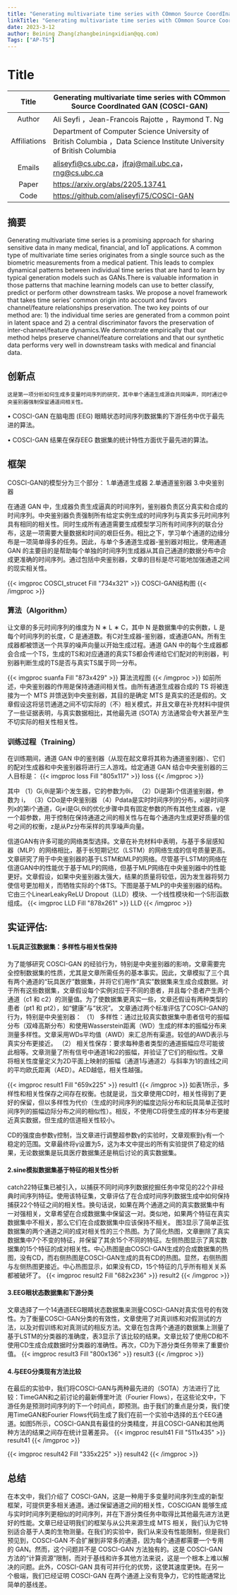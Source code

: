 ```yaml
---
title: "Generating multivariate time series with COmmon Source CoordInated GAN (COSCI-GAN)"
linkTitle: "Generating multivariate time series with COmmon Source CoordInated GAN (COSCI-GAN)"
date: 2023-3-12
author: Beining Zhang(zhangbeiningxidian@qq.com)
Tags: ["AP-TS"]
---
```


# **Title**

|    Title     | Generating multivariate time series with COmmon Source CoordInated GAN (COSCI-GAN) |
| :----------: | ------------------------------------------------------------ |
|    Author    | Ali Seyfi ，Jean-Francois Rajotte ，Raymond T. Ng            |
| Affiliations | Department of Computer Science University of British Columbia ，Data Science Institute University of British Columbia |
|    Emails    | aliseyfi@cs.ubc.ca，jfraj@mail.ubc.ca，rng@cs.ubc.ca         |
|    Paper     | https://arxiv.org/abs/2205.13741                             |
|     Code     | https://github.com/aliseyfi75/COSCI-GAN                      |
## **摘要**  
Generating multivariate time series is a promising approach for sharing sensitive data in many medical, financial, and IoT applications. A common type of multivariate time series originates from a single source such as the biometric measurements from a medical patient. This leads to complex dynamical patterns between individual time series that are hard to learn by typical generation models such as GANs.There is valuable information in those patterns that machine learning models can use to better classify, predict or perform other downstream tasks. We propose a novel framework that takes time series’ common origin into account and favors channel/feature relationships preservation. The two key points of our method are: 1) the individual time series are generated from a common point in latent space and 2) a central discriminator favors the preservation of inter-channel/feature dynamics.We demonstrate empirically that our method helps preserve channel/feature correlations and that our synthetic data performs very well in downstream tasks with medical and financial data.   

## **创新点**  
    这是第一项分析如何生成多变量时间序列的研究，其中单个通道生成源自共同噪声，同时通过中央鉴别器强制保留通道间相关性。

• COSCI-GAN 在脑电图 (EEG) 眼睛状态时间序列数据集的下游任务中优于最先进的算法。

• COSCI-GAN 结果在保存EEG 数据集的统计特性方面优于最先进的算法。



## **框架**   
COSCI-GAN的模型分为三个部分：
1.单通道生成器
2.单通道鉴别器
3.中央鉴别器

在通道 GAN 中，生成器负责生成逼真的时间序列，鉴别器负责区分真实和合成的时间序列。中央鉴别器负责强制所有给定实例生成的时间序列与真实多元时间序列具有相同的相关性。同时生成所有通道需要生成模型学习所有时间序列的联合分布，这是一项需要大量数据和时间的艰巨任务。相比之下，学习单个通道的边缘分布是一项简单得多的任务。因此，与单个多通道生成器-鉴别器对相比，使用通道 GAN 的主要目的是帮助每个单独的时间序列生成器从其自己通道的数据分布中合成更准确的时间序列。通过包括中央鉴别器，文章的目标是尽可能地加强通道之间的现实相关性。

{{< imgproc COSCI_strucet Fill "734x321" >}}
COSCI-GAN结构图 
{{< /imgproc >}}

### 算法（Algorithm）  
让文章的多元时间序列的维度为 N ∗ L ∗ C，其中 N 是数据集中的实例数，L 是每个时间序列的长度，C 是通道数。有C对生成器-鉴别器，或通道GAN。所有生成器都被馈送一个共享的噪声向量以开始生成过程。通道 GAN 中的每个生成器都会合成一个TS，生成的TS和对应通道的真实TS都会传递给它们配对的判别器，判别器判断生成的TS是否与真实TS属于同一分布。

{{< imgproc suanfa Fill "873x429" >}}
算法流程图
{{< /imgproc >}}
如前所述，中央鉴别器的作用是保持通道间相关性。由所有通道生成器合成的 TS 将被连接为一个 MTS 并馈送到中央鉴别器，其目的是确定 MTS 是真实的还是假的。文章假设这将惩罚通道之间不切实际的（不）相关模式，并且文章在补充材料中提供了一些证据表明，与真实数据相比，其他最先进 (SOTA) 方法通常会夸大甚至产生不切实际的相关性相关性。

### 训练过程（Training）
在训练期间，通道 GAN 中的鉴别器（从现在起文章将其称为通道鉴别器）、它们的配对生成器和中央鉴别器将进行三人游戏。给定通道 GAN 结合中央鉴别器的三人目标是：
{{< imgproc loss Fill "805x117" >}}
loss
{{< /imgproc >}}

其中
    （1）Gi,θi是第i个发生器，它的参数为θi，
    （2）Di是第i个信道鉴别器，参数为  i，
    （3）CDα是中央鉴别器
    （4）Pdata是实时时间序列的分布，xi是时间序列x的第i个通道，Gj≠i是Gi,θi的优化步骤中具有固定参数的所有其他生成器，γ是一个超参数，用于控制在保持通道之间的相关性与在每个通道内生成更好质量的信号之间的权衡，z是从Pz分布采样的共享噪声向量。

信道GAN有许多可能的网络类型选择。文章在补充材料中表明，与基于多层感知器（MLP）的网络相比，基于长短期记忆（LSTM）的网络生成的信号质量更高。文章研究了用于中央鉴别器的基于LSTM和MLP的网络。尽管基于LSTM的网络在信道GAN中的性能优于基于MLP的网络，但基于MLP网络在中央鉴别器中的性能更好。文章假设，如果中央鉴别器太强大，结果的质量将较低，因为发生器将努力使信号更加相关，而牺牲实际的个体TS。下图是基于MLP的中央鉴别器的结构。它由三个LinearLeakyReLU Dropout（LLD）模块、一个线性模块和一个S形函数组成。
{{< imgproc LLD Fill "878x261" >}}
 LLD
{{< /imgproc >}}


## **实证评估:**
#### 1.玩具正弦数据集：多样性与相关性保持
为了能够研究 COSCI-GAN 的经验行为，特别是中央鉴别器的影响，文章需要完全控制数据集的性质，尤其是文章所需任务的基本事实。因此，文章模拟了三个具有两个通道的“玩具医疗”数据集，并将它们用作“真实”数据集来生成合成数据。对于所有这些数据集，文章假设每个实例对应于不同的患者，并且每个患者产生两个通道（c1 和 c2）的测量值。为了使数据集更真实一些，文章还假设有两种类型的患者（pt1 和 pt2），如“健康”与“状况”。
文章通过两个标准评估了COSCI-GAN的行为，特别是中央鉴别器：
（1） 多样性：通过比较真实数据集中患者信号的振幅分布（双峰高斯分布）和使用Wasserstein距离（WD）生成的样本的振幅分布来测量多样性。文章采用WDs平均值（AWD）来汇总所有渠道。较低的AWD表示与真实分布更接近。
（2） 相关性保存：要求每种患者类型的通道振幅应尽可能彼此相等。文章测量了所有信号中通道1和2的振幅，并验证了它们的相似性。文章将相关性度量定义为2D平面上映射的振幅（通道1与通道2）与斜率为1的直线之间的平均欧氏距离（AED）。AED越低，相关性越强。


{{< imgproc result1 Fill "659x225" >}}
 result1 
{{< /imgproc >}}
如表1所示，多样性和相关性保存之间存在权衡。也就是说，当文章使用CD时，相关性得到了更好的保留，但以多样性为代价（生成的时间序列的幅度边际分布和玩具简单正弦时间序列的振幅边际分布之间的相似性）。相反，不使用CD将使生成的样本分布更接近真实数据，但生成的信道相关性较小。

CD的强度由参数γ控制，当文章进行调整超参数γ的实验时，文章观察到γ有一个稳定的范围。文章最终将γ设置为5，这为本文中提出的所有实验提供了稳定的结果，无论数据集是玩具医疗数据集还是稍后讨论的真实数据集。

#### 2.sine模拟数据集基于特征的相关性分析

catch22特征集已被引入，以捕获不同时间序列数据挖掘任务中常见的22个非经典时间序列特征。使用该特征集，文章评估了在合成时间序列数据生成中如何保持捕获22个特征之间的相关性。换句话说，如果在两个通道之间的真实数据集中有一对强相关，文章希望在合成数据集中保留这一对。类似地，如果两个特征在真实数据集中不相关，那么它们在合成数据集中应该保持不相关。
  图3显示了简单正弦数据集的两个通道之间的成对相关性的三个热图。为了简化热图，文章删除了真实数据集中7个不变的特征，并保留了其余15个不同的特征。左侧热图显示了真实数据集的15个特征的成对相关性。中心热图是由COSCI-GAN生成的合成数据集的热图，没有CD，而右侧热图是COSCI-GAN生成的具有CD的热图。显然，右侧热图与左侧热图更接近。中心热图显示，如果没有CD，15个特征的几乎所有相关关系都被破坏了。
{{< imgproc result2 Fill "682x236" >}}
 result2
{{< /imgproc >}}

#### 3.EEG眼状态数据集和下游分类
文章选择了一个14通道EEG眼睛状态数据集来测量COSCI-GAN对真实信号的有效性。为了衡量COSCI-GAN分类的有效性，文章使用了对真训练和对假测试的方法，以及对假训练和对真测试的相反方法。文章在包含两个通道的数据集上测量了基于LSTM的分类器的准确度，表3显示了该比较的结果。文章比较了使用CD和不使用CD生成合成数据时分类器的准确性。再次，CD为下游分类任务带来了重要价值。
{{< imgproc result3 Fill "800x136" >}}
 result3 
{{< /imgproc >}}

#### 4.与EEG分类现有方法比较
在最后的实验中，我们将COSCI-GAN与两种最先进的（SOTA）方法进行了比较：TimeGAN和之前讨论的最新傅里叶流（Fourier Flows），在这些论文中，下游任务是预测时间序列的下一个时间点，即预测。由于我们的重点是分类，我们使用TimeGAN和Fourier Flows代码生成了我们在前一个实验中选择的五个EEG通道。如图5所示，COSCI-GAN具有最佳的分类精度，并且COSCI-GAN和其他两种方法的结果之间存在统计显著差异。
{{< imgproc result41 Fill "511x435" >}}
result41 
{{< /imgproc >}}

{{< imgproc result42 Fill "335x225" >}}
 result42 
{{< /imgproc >}}

## **总结**
在本文中，我们介绍了 COSCI-GAN，这是一种用于多变量时间序列生成的新型框架，可提供更多相关通道。通过保留通道之间的相关性，COSCIGAN 能够生成与实时时间序列更相似的时间序列，并在下游分类任务中取得比其他最先进方法更好的性能。文章已经证明我们的框架与从公共来源生成 MTS 相关，我们认为它特别适合基于人类的生物测量。在我们的实验中，我们从来没有性能限制，但是我们预见到，COSCI-GAN 不会扩展到非常多的通道，因为每个通道都需要一个专用的 GAN。然而，这个问题并不是 COSCI-GAN 方法独有的。这是 COSCI-GAN 方法的“计算资源”限制，而对于基线和许多其他方法来说，这是一个根本上难以解决的问题。此外，COSCI-GAN 具有可并行化的优势，这使其速度更快。在另一个极端，我们已经证明 COSCI-GAN 在两个通道上没有竞争力，它的性能通常比简单的基线差。





